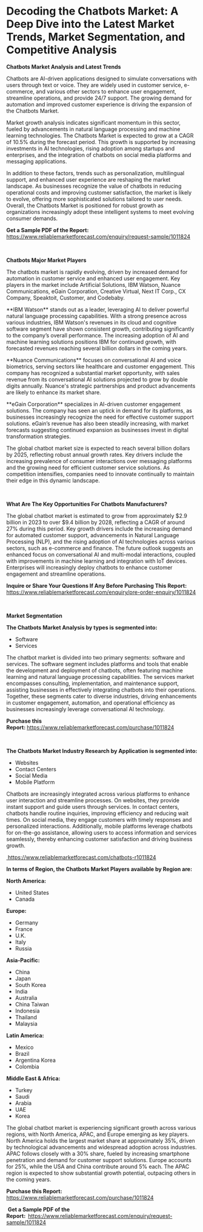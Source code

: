 <p><h1>Decoding the Chatbots Market: A Deep Dive into the Latest Market Trends, Market Segmentation, and Competitive Analysis</h1></p><p><strong>Chatbots Market Analysis and Latest Trends</strong></p>
<p><p>Chatbots are AI-driven applications designed to simulate conversations with users through text or voice. They are widely used in customer service, e-commerce, and various other sectors to enhance user engagement, streamline operations, and provide 24/7 support. The growing demand for automation and improved customer experience is driving the expansion of the Chatbots Market.</p><p>Market growth analysis indicates significant momentum in this sector, fueled by advancements in natural language processing and machine learning technologies. The Chatbots Market is expected to grow at a CAGR of 10.5% during the forecast period. This growth is supported by increasing investments in AI technologies, rising adoption among startups and enterprises, and the integration of chatbots on social media platforms and messaging applications.</p><p>In addition to these factors, trends such as personalization, multilingual support, and enhanced user experience are reshaping the market landscape. As businesses recognize the value of chatbots in reducing operational costs and improving customer satisfaction, the market is likely to evolve, offering more sophisticated solutions tailored to user needs. Overall, the Chatbots Market is positioned for robust growth as organizations increasingly adopt these intelligent systems to meet evolving consumer demands.</p></p>
<p><strong>Get a Sample PDF of the Report:&nbsp;</strong> <a href="https://www.reliablemarketforecast.com/enquiry/request-sample/1011824?utm_campaign=1875&utm_medium=2&utm_source=Github&utm_content=ia&utm_term=17042025&utm_id=chatbots">https://www.reliablemarketforecast.com/enquiry/request-sample/1011824</a></p>
<p>&nbsp;</p>
<p><strong>Chatbots Major Market Players</strong></p>
<p><p>The chatbots market is rapidly evolving, driven by increased demand for automation in customer service and enhanced user engagement. Key players in the market include Artificial Solutions, IBM Watson, Nuance Communications, eGain Corporation, Creative Virtual, Next IT Corp., CX Company, Speaktoit, Customer, and Codebaby.</p><p>**IBM Watson** stands out as a leader, leveraging AI to deliver powerful natural language processing capabilities. With a strong presence across various industries, IBM Watson's revenues in its cloud and cognitive software segment have shown consistent growth, contributing significantly to the company’s overall performance. The increasing adoption of AI and machine learning solutions positions IBM for continued growth, with forecasted revenues reaching several billion dollars in the coming years.</p><p>**Nuance Communications** focuses on conversational AI and voice biometrics, serving sectors like healthcare and customer engagement. This company has recognized a substantial market opportunity, with sales revenue from its conversational AI solutions projected to grow by double digits annually. Nuance's strategic partnerships and product advancements are likely to enhance its market share.</p><p>**eGain Corporation** specializes in AI-driven customer engagement solutions. The company has seen an uptick in demand for its platforms, as businesses increasingly recognize the need for effective customer support solutions. eGain’s revenue has also been steadily increasing, with market forecasts suggesting continued expansion as businesses invest in digital transformation strategies.</p><p>The global chatbot market size is expected to reach several billion dollars by 2025, reflecting robust annual growth rates. Key drivers include the increasing prevalence of consumer interactions over messaging platforms and the growing need for efficient customer service solutions. As competition intensifies, companies need to innovate continually to maintain their edge in this dynamic landscape.</p></p>
<p>&nbsp;</p>
<p><strong>What Are The Key Opportunities For Chatbots Manufacturers?</strong></p>
<p><p>The global chatbot market is estimated to grow from approximately $2.9 billion in 2023 to over $9.4 billion by 2028, reflecting a CAGR of around 27% during this period. Key growth drivers include the increasing demand for automated customer support, advancements in Natural Language Processing (NLP), and the rising adoption of AI technologies across various sectors, such as e-commerce and finance. The future outlook suggests an enhanced focus on conversational AI and multi-modal interactions, coupled with improvements in machine learning and integration with IoT devices. Enterprises will increasingly deploy chatbots to enhance customer engagement and streamline operations.</p></p>
<p><strong>Inquire or Share Your Questions If Any Before Purchasing This Report:</strong> <a href="https://www.reliablemarketforecast.com/enquiry/pre-order-enquiry/1011824?utm_campaign=1875&utm_medium=2&utm_source=Github&utm_content=ia&utm_term=17042025&utm_id=chatbots">https://www.reliablemarketforecast.com/enquiry/pre-order-enquiry/1011824</a></p>
<p>&nbsp;</p>
<p><strong>Market Segmentation</strong></p>
<p><strong>The Chatbots Market Analysis by types is segmented into:</strong></p>
<p><ul><li>Software</li><li>Services</li></ul></p>
<p><p>The chatbot market is divided into two primary segments: software and services. The software segment includes platforms and tools that enable the development and deployment of chatbots, often featuring machine learning and natural language processing capabilities. The services market encompasses consulting, implementation, and maintenance support, assisting businesses in effectively integrating chatbots into their operations. Together, these segments cater to diverse industries, driving enhancements in customer engagement, automation, and operational efficiency as businesses increasingly leverage conversational AI technology.</p></p>
<p><strong>Purchase this Report:&nbsp;</strong><a href="https://www.reliablemarketforecast.com/purchase/1011824?utm_campaign=1875&utm_medium=2&utm_source=Github&utm_content=ia&utm_term=17042025&utm_id=chatbots">https://www.reliablemarketforecast.com/purchase/1011824</a></p>
<p>&nbsp;</p>
<p><strong>The Chatbots Market Industry Research by Application is segmented into:</strong></p>
<p><ul><li>Websites</li><li>Contact Centers</li><li>Social Media</li><li>Mobile Platform</li></ul></p>
<p><p>Chatbots are increasingly integrated across various platforms to enhance user interaction and streamline processes. On websites, they provide instant support and guide users through services. In contact centers, chatbots handle routine inquiries, improving efficiency and reducing wait times. On social media, they engage customers with timely responses and personalized interactions. Additionally, mobile platforms leverage chatbots for on-the-go assistance, allowing users to access information and services seamlessly, thereby enhancing customer satisfaction and driving business growth.</p></p>
<p><a href="https://www.reliablemarketforecast.com/chatbots-r1011824?utm_campaign=1875&utm_medium=2&utm_source=Github&utm_content=ia&utm_term=17042025&utm_id=chatbots">&nbsp;https://www.reliablemarketforecast.com/chatbots-r1011824</a></p>
<p><strong>In terms of Region, the Chatbots Market Players available by Region are:</strong></p>
<p>
    <p> <strong> North America: </strong>
        <ul>
            <li>United States</li>
            <li>Canada</li>
        </ul>
        </p> 
    <p> <strong> Europe: </strong>
        <ul>
            <li>Germany</li>
            <li>France</li>
            <li>U.K.</li>
            <li>Italy</li>
            <li>Russia</li>
        </ul>
        </p> 
    <p> <strong> Asia-Pacific: </strong>
        <ul>
            <li>China</li>
            <li>Japan</li>
            <li>South Korea</li>
            <li>India</li>
            <li>Australia</li>
            <li>China Taiwan</li>
            <li>Indonesia</li>
            <li>Thailand</li>
            <li>Malaysia</li>
        </ul>
        </p> 
    <p> <strong> Latin America: </strong>
        <ul>
            <li>Mexico</li>
            <li>Brazil</li>
            <li>Argentina Korea</li>
            <li>Colombia</li>
        </ul>
        </p> 
    <p> <strong> Middle East & Africa: </strong>
        <ul>
            <li>Turkey</li>
            <li>Saudi</li>
            <li>Arabia</li>
            <li>UAE</li>
            <li>Korea</li>
        </ul>
    </p>
    </p>
<p><p>The global chatbot market is experiencing significant growth across various regions, with North America, APAC, and Europe emerging as key players. North America holds the largest market share at approximately 35%, driven by technological advancements and widespread adoption across industries. APAC follows closely with a 30% share, fueled by increasing smartphone penetration and demand for customer support solutions. Europe accounts for 25%, while the USA and China contribute around 5% each. The APAC region is expected to show substantial growth potential, outpacing others in the coming years.</p></p>
<p><strong>Purchase this Report: </strong><a href="https://www.reliablemarketforecast.com/purchase/1011824?utm_campaign=1875&utm_medium=2&utm_source=Github&utm_content=ia&utm_term=17042025&utm_id=chatbots">https://www.reliablemarketforecast.com/purchase/1011824</a></p>
<p>&nbsp;<strong>Get a Sample PDF of the Report:&nbsp;&nbsp;</strong><a href="https://www.reliablemarketforecast.com/enquiry/request-sample/1011824?utm_campaign=1875&utm_medium=2&utm_source=Github&utm_content=ia&utm_term=17042025&utm_id=chatbots">https://www.reliablemarketforecast.com/enquiry/request-sample/1011824</a></p>
<p><strong></strong></p>
<p><p></p><p></p><p></p></p>